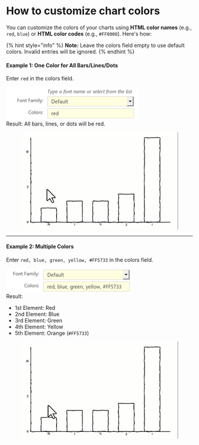 # How to customize chart colors

You can customize the colors of your charts using **HTML color names** (e.g., `red`, `blue`) or **HTML color codes** (e.g., `#FF0000`). Here's how:

{% hint style="info" %}
**Note:** Leave the colors field empty to use default colors. Invalid entries will be ignored.
{% endhint %}

#### Example 1: One Color for All Bars/Lines/Dots

Enter `red` in the colors field.

![](<../.gitbook/assets/image (1).png>)\
Result: All bars, lines, or dots will be red.

<figure><img src="../.gitbook/assets/CutePlots_Single_Color.gif" alt=""><figcaption></figcaption></figure>

***

#### Example 2: Multiple Colors

Enter `red, blue, green, yellow, #FF5733` in the colors field.

![](<../.gitbook/assets/image (2).png>)\
Result:

* 1st Element: Red
* 2nd Element: Blue
* 3rd Element: Green
* 4th Element: Yellow
* 5th Element: Orange (`#FF5733`)

<figure><img src="../.gitbook/assets/CutePlots_Multicolor.gif" alt=""><figcaption></figcaption></figure>

